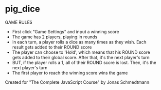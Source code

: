 # pig_dice

GAME RULES
- First click "Game Settings" and input a winning score
- The game has 2 players, playing in rounds
- In each turn, a player rolls a dice as many times as they wish. Each result gets added to their ROUND score
- The player can choose to 'Hold', which means that his ROUND score gets added to their global score. After that, it's the next player's turn
- BUT, if the player rolls a 1, all of their ROUND score is lost. Then, it's the next player's turn
- The first player to reach the winning score wins the game

Created for "The Complete JavaScript Course" by Jonas Schmedtmann
